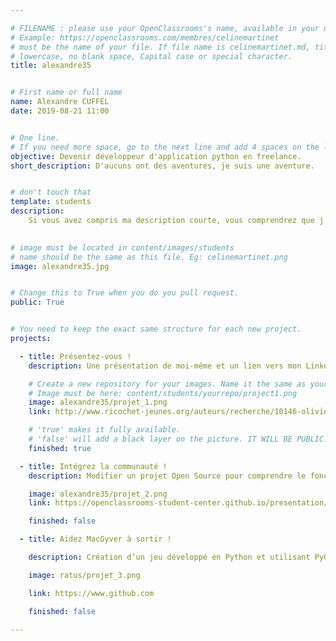 ```yaml
---

# FILENAME : please use your OpenClassrooms's name, available in your url.
# Example: https://openclassrooms.com/membres/celinemartinet
# must be the name of your file. If file name is celinemartinet.md, title is celinemartinet.
# lowercase, no blank space, Capital case or special character.
title: alexandre35


# First name or full name
name: Alexandre CUFFEL
date: 2019-08-21 11:00


# One line.
# If you need more space, go to the next line and add 4 spaces on the left, as in 'description'.
objective: Devenir développeur d'application python en freelance.
short_description: D'aucuns ont des aventures, je suis une aventure.


# don't touch that
template: students
description:
    Si vous avez compris ma description courte, vous comprendrez que j'aime le cinéma, mais aussi les voyages, la lecture, le sport et bien sûr les nouvelles technologies. A 30 ans et après de nombreuses expériences professionnels, j'ai enfin trouver un métier qui me permettra de développer ma curiosité, d'acquérir de nouvelles compétences et de pouvoir choisir des projets qui incarnent mes valeurs.
	

# image must be located in content/images/students
# name should be the same as this file. Eg: celinemartinet.png
image: alexandre35.jpg


# Change this to True when you do you pull request.
public: True


# You need to keep the exact same structure for each new project.
projects:

  - title: Présentez-vous !
    description: Une présentation de moi-même et un lien vers mon LinkedIn.

    # Create a new repository for your images. Name it the same as your nickname and profile picture.
    # Image must be here: content/students/yourrepo/project1.png
    image: alexandre35/projet_1.png
    link: http://www.ricochet-jeunes.org/auteurs/recherche/10146-olivier-vogel

    # 'true' makes it fully available.
    # 'false' will add a black layer on the picture. IT WILL BE PUBLIC!
    finished: true

  - title: Intégrez la communauté !
    description: Modifier un projet Open Source pour comprendre le fonctionnement de Git, de Github et des pull requests. 

    image: alexandre35/projet_2.png
    link: https://openclassrooms-student-center.github.io/presentation/students/ratus.html

    finished: false

  - title: Aidez MacGyver à sortir !

    description: Création d’un jeu développé en Python et utilisant PyGame.

    image: ratus/projet_3.png

    link: https://www.github.com

    finished: false

---
```

